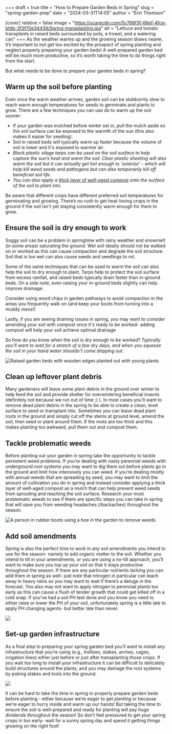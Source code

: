 +++
draft = true
title = "How to Prepare Garden Beds in Spring"
slug = "spring-garden-prep"
date = "2024-03-31T14:05"
author = "Erin Thomson"

[cover]
relative = false
image = "https://ucarecdn.com/5c768f3f-66ef-4fce-bfdb-3f3f70e34439/Spring-transplanting.jpg"
alt = "Lettuce and tomato transplants in raised beds surrounded by pots, a trowel, and a watering can"
+++
As the weather warms up and the growing season draws nearer, it’s important to not get too excited by the prospect of spring planting and neglect properly preparing your garden beds! A well-prepared garden bed will be much more productive, so it’s worth taking the time to do things right from the start.

But what needs to be done to prepare your garden beds in spring?

## Warm up the soil before planting

Even once the warm weather arrives, garden soil can be stubbornly slow to reach warm enough temperatures for seeds to germinate and plants to grow. There are a few techniques you can use do to warm up the soil sooner:

* If your garden was mulched before winter set in, pull the mulch aside so the soil surface can be exposed to the warmth of the sun (this also makes it easier for seeding). 
* Soil in raised beds will typically warm up faster because the volume of soil is lower and it's exposed to warmer air.
* *Black plastic silage tarps can be used on the soil surface to help capture the sun’s heat and warm the soil. Clear plastic sheeting will also warm the soil but it can actually get hot enough to 'solarize' - which will help kill weed seeds and pathogens but can also temporarily kill off beneficial soil life.* 
* *You can also apply a [thick layer of well-aged compost](https://blog.planter.garden/posts/choose-garden-compost/) onto the surface of the soil to plant into.* 

Be aware that different crops have different preferred soil temperatures for germinating and growing. There’s no rush to get heat-loving crops in the ground if the soil isn't yet staying consistently warm enough for them to grow.

## Ensure the soil is dry enough to work

Soggy soil can be a problem in springtime with rainy weather and snowmelt (in some areas) saturating the ground. Wet soil ideally should not be walked on or worked as this can cause compaction and degrade the soil structure. Soil that is too wet can also cause seeds and seedlings to rot.

Some of the same techniques that can be used to warm the soil can also help the soil to dry enough to plant. Tarps help to protect the soil surface from excess rainfall, and raised beds typically drain faster than in-ground beds. On a side note, even raising your in-ground beds slightly can help improve drainage.

Consider using wood chips in garden pathways to avoid compaction in the areas you frequently walk on (and keep your boots from turning into a muddy mess!)

Lastly, if you are seeing draining issues in spring, you may want to consider amending your soil with compost once it's ready to be worked- adding compost will help your soil achieve optimal drainage

So how do you know when the soil is dry enough to be worked? *Typically you’ll want to wait for a stretch of a few dry days, and when you squeeze the soil in your hand water shouldn't come dripping out.*

![Raised garden beds with wooden edges planted out with young plants](https://ucarecdn.com/d5f1bfa4-f694-4354-8c9e-be0ab9a6eb0f/Raised-beds.jpg)

## Clean up leftover plant debris

Many gardeners will leave some plant debris in the ground over winter to help feed the soil and provide shelter for overwintering beneficial insects (definitely not because we run out of time ;) ). In most cases you’ll want to remove dead plant debris in the spring to be able to create a clean, level surface to seed or transplant into. Sometimes you can leave dead plant roots in the ground and simply cut off the stems at ground level, amend the soil, then seed or plant around them. If the roots are too thick and this makes planting too awkward, pull them out and compost them.

## Tackle problematic weeds

Before planting out your garden in spring take the opportunity to tackle persistent weed problems. If you’re dealing with nasty perennial weeds with underground root systems you may want to dig them out before plants go in the ground and limit how intensively you can weed. If you’re dealing mostly with annual weeds that are spreading by seed, you may want to limit the amount of cultivation you do in spring and instead consider applying a thick layer of well-aged compost as a mulch that can help prevent weed seeds from sprouting and reaching the soil surface. Research your most problematic weeds to see if there are specific steps you can take in spring that will save you from weeding headaches (/backaches) throughout the season.

![A person in rubber boots using a hoe in the garden to remove weeds](https://ucarecdn.com/0c3f5816-671e-4a6e-b942-946babeba758/Garden-weeding.jpg)

## Add soil amendments

Spring is also the perfect time to work in any soil amendments you intend to use for the season- namely to add organic matter to the soil. Whether you intend to till in your amendments, or you are using a no-till approach, you’ll want to make sure you top up your soil so that it stays productive throughout the season. If there are any particular nutrients lacking you can add them in spring as well- just note that nitrogen in particular can leach away in heavy rains so you may want to wait if there’s a deluge in the forecast. You also may not want to apply nitrogen to perennial plants too early as this can cause a flush of tender growth that could get killed off in a cold snap. If you’ve had a soil PH test done and you know you need to either raise or lower the PH of your soil, unfortunately spring is a little late to apply PH changing agents- but better late than never.

![](https://ucarecdn.com/c4e736e2-a3f6-48a6-a8c7-f2a680ff93ea/Garden-digging.jpg)

## Set-up garden infrastructure

As a final step to preparing your spring garden bed you’ll want to install any infrastructure that you’re using (e.g., trellises, stakes, arches, cages, irrigation lines) either just before or just after transplanting those crops. If you wait too long to install your infrastructure it can be difficult to delicately build structures around the plants, and you may damage the root systems by poking stakes and tools into the ground.

![](https://ucarecdn.com/a00874e0-4a24-4f84-b75d-10706829d33d/Pea-trellis.jpg)

It can be hard to take the time in spring to properly prepare garden beds before planting - either because we’re eager to get planting or because we’re eager to hurry inside and warm up our hands! But taking the time to ensure the soil is well-prepared and ready for planting will pay huge dividends throughout the season! So don’t feel pressured to get your spring crops in too early- wait for a sunny spring day and spend it getting things growing on the right foot!
